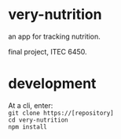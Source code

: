 # very-nutrition  
an app for tracking nutrition.  

final project, ITEC 6450.  

# development  

At a cli, enter:  
`git clone https://[repository]`  
`cd very-nutrition`  
`npm install`

